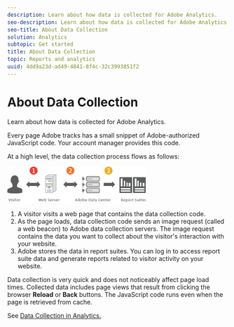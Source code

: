 ```yaml
---
description: Learn about how data is collected for Adobe Analytics.
seo-description: Learn about how data is collected for Adobe Analytics.
seo-title: About Data Collection
solution: Analytics
subtopic: Get started
title: About Data Collection
topic: Reports and analytics
uuid: 4dd9a23d-ad49-4841-8f4c-32c3993851f2
---
```


# About Data Collection

Learn about how data is collected for Adobe Analytics.

Every page Adobe tracks has a small snippet of Adobe-authorized JavaScript code. Your account manager provides this code.

At a high level, the data collection process flows as follows:

![](assets/data_collection.png)

1. A visitor visits a web page that contains the data collection code.
1. As the page loads, data collection code sends an image request (called a web beacon) to Adobe data collection servers. The image request contains the data you want to collect about the visitor's interaction with your website.
1. Adobe stores the data in report suites. You can log in to access report suite data and generate reports related to visitor activity on your website.

Data collection is very quick and does not noticeably affect page load times. Collected data includes page views that result from clicking the browser **Reload** or **Back** buttons. The JavaScript code runs even when the page is retrieved from cache.

See [Data Collection in Analytics.](/help/import/home.md)
